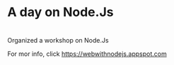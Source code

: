# A day on Node.Js
#
Organized a workshop on Node.Js

For mor info, click https://webwithnodejs.appspot.com
